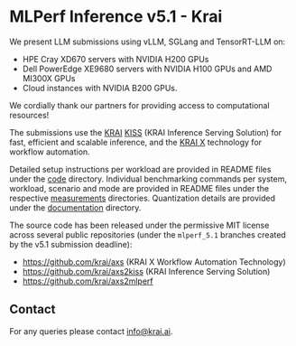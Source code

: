# MLPerf Inference v5.1 - Krai

We present LLM submissions using vLLM, SGLang and TensorRT-LLM on:
- HPE Cray XD670 servers with NVIDIA H200 GPUs
- Dell PowerEdge XE9680 servers with NVIDIA H100 GPUs and AMD MI300X GPUs
- Cloud instances with NVIDIA B200 GPUs.

We cordially thank our partners for providing access to computational resources!

The submissions use the [KRAI](https://krai.ai) [KISS](http://github.com/krai/axs2kiss) (KRAI Inference Serving Solution) for fast, efficient and scalable inference, and the [KRAI X](http://github.com/krai/axs) technology for workflow automation.

Detailed setup instructions per workload are provided in README files under the [code](code) directory.
Individual benchmarking commands per system, workload, scenario and mode are provided in README files under the respective [measurements](measurements) directories.
Quantization details are provided under the [documentation](documentation) directory.

The source code has been released under the permissive MIT license across several public repositories (under the `mlperf_5.1` branches created by the v5.1 submission deadline):

- https://github.com/krai/axs (KRAI X Workflow Automation Technology)
- https://github.com/krai/axs2kiss (KRAI Inference Serving Solution)
- https://github.com/krai/axs2mlperf

## Contact

For any queries please contact info@krai.ai.
